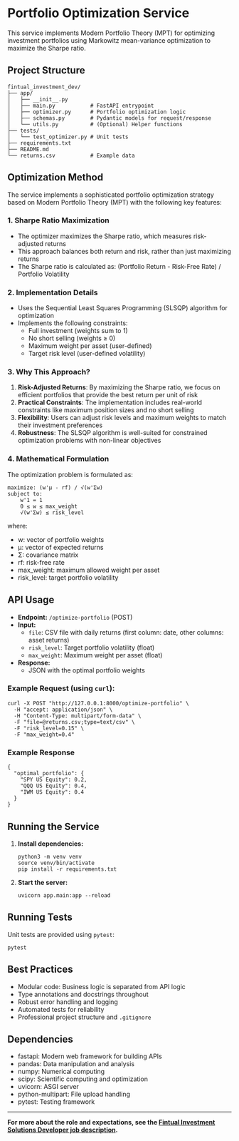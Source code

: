 # Portfolio Optimization Service

This service implements Modern Portfolio Theory (MPT) for optimizing investment portfolios using Markowitz mean-variance optimization to maximize the Sharpe ratio.

## Project Structure

```
fintual_investment_dev/
├── app/
│   ├── __init__.py
│   ├── main.py           # FastAPI entrypoint
│   ├── optimizer.py      # Portfolio optimization logic
│   ├── schemas.py        # Pydantic models for request/response
│   └── utils.py          # (Optional) Helper functions
├── tests/
│   └── test_optimizer.py # Unit tests
├── requirements.txt
├── README.md
└── returns.csv           # Example data
```

## Optimization Method

The service implements a sophisticated portfolio optimization strategy based on Modern Portfolio Theory (MPT) with the following key features:

### 1. Sharpe Ratio Maximization
- The optimizer maximizes the Sharpe ratio, which measures risk-adjusted returns
- This approach balances both return and risk, rather than just maximizing returns
- The Sharpe ratio is calculated as: (Portfolio Return - Risk-Free Rate) / Portfolio Volatility

### 2. Implementation Details
- Uses the Sequential Least Squares Programming (SLSQP) algorithm for optimization
- Implements the following constraints:
  - Full investment (weights sum to 1)
  - No short selling (weights ≥ 0)
  - Maximum weight per asset (user-defined)
  - Target risk level (user-defined volatility)

### 3. Why This Approach?
1. **Risk-Adjusted Returns**: By maximizing the Sharpe ratio, we focus on efficient portfolios that provide the best return per unit of risk
2. **Practical Constraints**: The implementation includes real-world constraints like maximum position sizes and no short selling
3. **Flexibility**: Users can adjust risk levels and maximum weights to match their investment preferences
4. **Robustness**: The SLSQP algorithm is well-suited for constrained optimization problems with non-linear objectives

### 4. Mathematical Formulation
The optimization problem is formulated as:
```
maximize: (w'μ - rf) / √(w'Σw)
subject to:
    w'1 = 1
    0 ≤ w ≤ max_weight
    √(w'Σw) ≤ risk_level
```
where:
- w: vector of portfolio weights
- μ: vector of expected returns
- Σ: covariance matrix
- rf: risk-free rate
- max_weight: maximum allowed weight per asset
- risk_level: target portfolio volatility

## API Usage

- **Endpoint:** `/optimize-portfolio` (POST)
- **Input:**
  - `file`: CSV file with daily returns (first column: date, other columns: asset returns)
  - `risk_level`: Target portfolio volatility (float)
  - `max_weight`: Maximum weight per asset (float)
- **Response:**
  - JSON with the optimal portfolio weights

### Example Request (using `curl`):

```
curl -X POST "http://127.0.0.1:8000/optimize-portfolio" \
  -H "accept: application/json" \
  -H "Content-Type: multipart/form-data" \
  -F "file=@returns.csv;type=text/csv" \
  -F "risk_level=0.15" \
  -F "max_weight=0.4"
```

### Example Response

```
{
  "optimal_portfolio": {
    "SPY US Equity": 0.2,
    "QQQ US Equity": 0.4,
    "IWM US Equity": 0.4
  }
}
```

## Running the Service

1. **Install dependencies:**
   ```
   python3 -m venv venv
   source venv/bin/activate
   pip install -r requirements.txt
   ```
2. **Start the server:**
   ```
   uvicorn app.main:app --reload
   ```

## Running Tests

Unit tests are provided using `pytest`:

```
pytest
```

## Best Practices
- Modular code: Business logic is separated from API logic
- Type annotations and docstrings throughout
- Robust error handling and logging
- Automated tests for reliability
- Professional project structure and `.gitignore`

## Dependencies
- fastapi: Modern web framework for building APIs
- pandas: Data manipulation and analysis
- numpy: Numerical computing
- scipy: Scientific computing and optimization
- uvicorn: ASGI server
- python-multipart: File upload handling
- pytest: Testing framework

---

**For more about the role and expectations, see the [Fintual Investment Solutions Developer job description](https://jobs.lever.co/fintual/5962de0a-328f-4889-a9ff-cf2a171f2e18).**